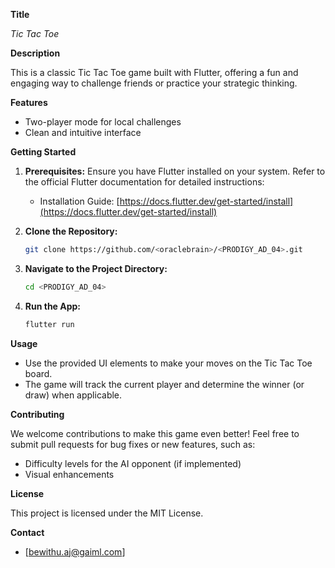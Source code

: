 **Title**

*Tic Tac Toe*

**Description**

This is a classic Tic Tac Toe game built with Flutter, offering a fun and engaging way to challenge friends or practice your strategic thinking.

**Features**

* Two-player mode for local challenges
* Clean and intuitive interface

**Getting Started**

1. **Prerequisites:** Ensure you have Flutter installed on your system. Refer to the official Flutter documentation for detailed instructions:

   - Installation Guide: [https://docs.flutter.dev/get-started/install](https://docs.flutter.dev/get-started/install)

2. **Clone the Repository:**

   ```bash
   git clone https://github.com/<oraclebrain>/<PRODIGY_AD_04>.git
   ```

3. **Navigate to the Project Directory:**

   ```bash
   cd <PRODIGY_AD_04>
   ```
   
4. **Run the App:**

   ```bash
   flutter run
   ```

**Usage**

* Use the provided UI elements to make your moves on the Tic Tac Toe board.
* The game will track the current player and determine the winner (or draw) when applicable.

**Contributing**

We welcome contributions to make this game even better! Feel free to submit pull requests for bug fixes or new features, such as:

* Difficulty levels for the AI opponent (if implemented)
* Visual enhancements

**License**

This project is licensed under the MIT License.

**Contact**

* [bewithu.aj@gaiml.com]
